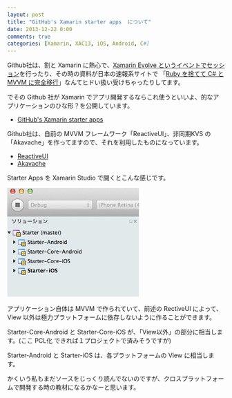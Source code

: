 ```yaml
---
layout: post
title: "GitHub's Xamarin starter apps  について"
date: 2013-12-22 0:00
comments: true
categories: [Xamarin, XAC13, iOS, Android, C#]
---
```

Github社は、割と Xamarin に熱心で、[Xamarin Evolve というイベントでセッション](http://xamarin.com/evolve/2013#session-zm59b5yptf)を行ったり、その時の資料が日本の速報系サイトで 「[Ruby を捨てて C# と MVVM に完全移行](http://blog.livedoor.jp/itsoku/archives/33671593.html)」なんてヒドい扱い受けちゃったりしてます。
<!--more-->
でその Github 社が Xamarin でアプリ開発するならこれ使うといいよ、的なアプリケーションのひな形？を公開しています。

* [GitHub's Xamarin starter apps](http://log.paulbetts.org/open-source-githubs-xamarin-starter-apps/)

Github社は、自前の MVVM フレームワーク「ReactiveUI」、非同期KVS の 「Akavache」を作ってますので、それを利用したものになっています。

* [ReactiveUI](http://www.reactiveui.net/)
* [Akavache](https://github.com/akavache/Akavache)

Starter Apps を Xamarin Studio で開くとこんな感じです。

![](/assets/images/posts/xamarin_startup_apps_by_github_01.png)

アプリケーション自体は MVVM で作られていて、前述の RectiveUI によって、View 以外は極力プラットフォームに依存しないように作ることができます。

Starter-Core-Android と Starter-Core-iOS が、「View以外」の部分に相当します。(ここ PCL化 できれば１プロジェクトで済みそうですが)

Starter-Android と Starter-iOS は、各プラットフォームの View に相当します。

かくいう私もまだソースをじっくり読んでないのですが、クロスプラットフォームで開発する時の教材になるかなーと思います。